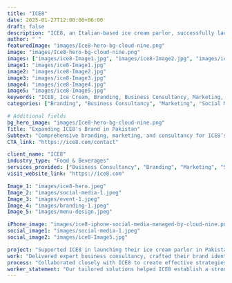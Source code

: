 ```yaml
---
title: "ICE8"
date: 2025-01-27T12:00:00+06:00
draft: false
description: "ICE8, an Italian-based ice cream parlor, successfully launched in Pakistan with expert branding, consultancy, marketing, and event management support."
author: " "
featuredImage: "images/Ice8-hero-bg-cloud-nine.png"
image: "images/Ice8-hero-bg-cloud-nine.png"
images: ["images/ice8-Image1.jpg", "images/ice8-Image2.jpg", "images/ice8-Image3.jpg", "images/ice8-Image4.jpg"]
image1: "images/ice8-Image1.jpg"
image2: "images/ice8-Image2.jpg"
image3: "images/ice8-Image3.jpg"
image4: "images/ice8-Image4.jpg"
image5: "images/ice8-Image5.jpg"
keywords: "ICE8, Ice Cream, Branding, Business Consultancy, Marketing, Social Media Management, Event Management"
categories: ["Branding", "Business Consultancy", "Marketing", "Social Media Management", "Event Management"]

# Additional fields
bg_hero_image: "images/Ice8-hero-bg-cloud-nine.png"
Title: "Expanding ICE8's Brand in Pakistan"
Subtext: "Comprehensive branding, marketing, and consultancy for ICE8’s successful launch and growth."
CTA_link: "https://ice8.com/contact"

client_name: "ICE8"
industry_type: "Food & Beverages"
services_provided: ["Business Consultancy", "Branding", "Marketing", "Social Media Management", "Event Management"]
visit_website_link: "https://ice8.com"

Image_1: "images/ice8-hero.jpeg"
Image_2: "images/social-media-1.jpeg"
Image_3: "images/event-1.jpeg"
Image_4: "images/branding-1.jpeg"
Image_5: "images/menu-design.jpeg"

iPhone_image: "images/ice8-iphone-social-media-managed-by-cloud-nine.png"
social_image1: "images/social-media-1.jpeg"
social_image2: "images/ice8-Image5.jpg"

project: "Supported ICE8 in launching their ice cream parlor in Pakistan with strategic branding, consultancy, and marketing initiatives."
work: "Delivered expert business consultancy, crafted their brand identity with custom designs, promoted their products on social platforms, and executed impactful events."
process: "Collaborated closely with ICE8 to create effective strategies for location selection, branding, pricing, and marketing while streamlining their operations in sales, IT, finance, and more."
worker_statement: "Our tailored solutions helped ICE8 establish a strong presence in Pakistan, ensuring brand growth and successful market entry."
---
```

